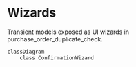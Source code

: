 # Wizards

Transient models exposed as UI wizards in purchase_order_duplicate_check.

```mermaid
classDiagram
    class ConfirmationWizard
```
